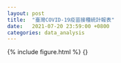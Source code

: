 ```yaml
---
layout: post
title:  "臺灣COVID-19疫苗接種統計報表"
date:   2021-07-20 23:59:00 +0800
categories: data_analysis
---
```

{% include figure.html %}
{}
